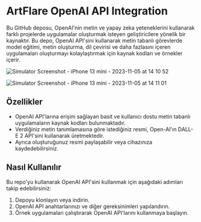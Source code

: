 # ArtFlare OpenAI API Integration

Bu GitHub deposu, OpenAI'nin metin ve yapay zeka yeteneklerini kullanarak farklı projelerde uygulamalar oluşturmak isteyen geliştiricilere yönelik bir kaynaktır. Bu depo, OpenAI API'sini kullanarak metin tabanlı görevlerde model eğitimi, metin oluşturma, dil çevirisi ve daha fazlasını içeren uygulamaları oluşturmayı kolaylaştırmak için kaynak kodları ve örnekler içerir.

![Simulator Screenshot - iPhone 13 mini - 2023-11-05 at 14 10 52](https://github.com/omeryasironal/ArtFlare_OpenAI_API_Integration/assets/115497334/456e9b67-e139-4d44-b5ca-ec70c0b34e45)

![Simulator Screenshot - iPhone 13 mini - 2023-11-05 at 14 11 01](https://github.com/omeryasironal/ArtFlare_OpenAI_API_Integration/assets/115497334/f794a7f4-66b7-4c73-b8db-5c299e6095c2)


## Özellikler


- OpenAI API'larına erişim sağlayan basit ve kullanıcı dostu metin tabanlı uygulamaların kaynak kodları bulunmaktadır.
- Verdiğiniz metin tanımlamasına göre istediğiniz resmi, Open-AI'ın DALL-E 2 API'sini kullanarak üretmektedir.
- Ayrıca oluşturuğunuz resmi paylaşabilir veya cihazınıza kaydedebilirsiniz.

## Nasıl Kullanılır

Bu repo'yu kullanarak OpenAI API'sini kullanmak için aşağıdaki adımları takip edebilirsiniz:

1. Depoyu klonlayın veya indirin.
2. OpenAI API anahtarlarınızı ve diğer gereksinimleri yapılandırın.
3. Örnek uygulamaları çalıştırarak OpenAI API'larını kullanmaya başlayın.
